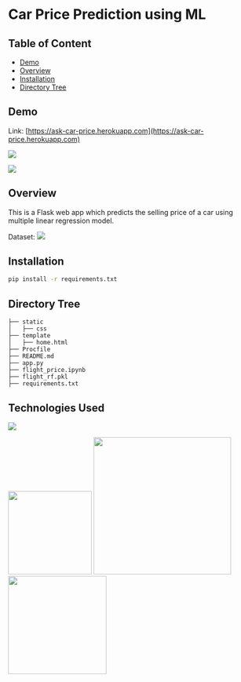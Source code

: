 # Car Price Prediction using ML


## Table of Content
  * [Demo](#demo)
  * [Overview](#overview)
  * [Installation](#installation)
  * [Directory Tree](#directory-tree)


## Demo
Link: [https://ask-car-price.herokuapp.com](https://ask-car-price.herokuapp.com)

[![](https://i.imgur.com/Dynlly3.png)](https://ask-car-price.herokuapp.com)

[![](https://i.imgur.com/GqErsg7.png)](https://ask-car-price.herokuapp.com)

## Overview
This is a Flask web app which predicts the selling price of a car using multiple linear regression model.

Dataset: [![](https://www.kaggle.com/datasets/nehalbirla/vehicle-dataset-from-cardekho)](https://www.kaggle.com/datasets/nehalbirla/vehicle-dataset-from-cardekho)

## Installation

```bash
pip install -r requirements.txt
```

## Directory Tree 
```
├── static 
│   ├── css
├── template
│   ├── home.html
├── Procfile
├── README.md
├── app.py
├── flight_price.ipynb
├── flight_rf.pkl
├── requirements.txt
```

## Technologies Used

![](https://forthebadge.com/images/badges/made-with-python.svg)

[<img target="_blank" src="https://flask.palletsprojects.com/en/1.1.x/_images/flask-logo.png" width=170>](https://flask.palletsprojects.com/en/1.1.x/) [<img target="_blank" src="https://number1.co.za/wp-content/uploads/2017/10/gunicorn_logo-300x85.png" width=280>](https://gunicorn.org) [<img target="_blank" src="https://scikit-learn.org/stable/_static/scikit-learn-logo-small.png" width=200>](https://scikit-learn.org/stable/) 
